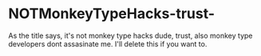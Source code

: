 # NOTMonkeyTypeHacks-trust-
As the title says, it's not monkey type hacks dude, trust, also monkey type developers dont assasinate me. I'll delete this if you want to.
